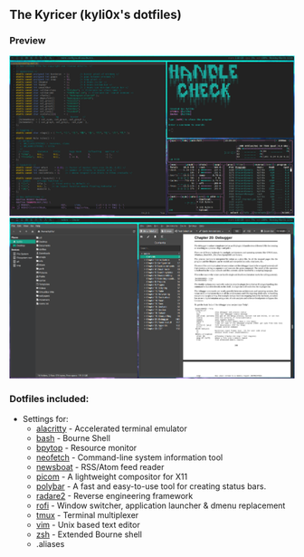## The Kyricer (kyli0x's dotfiles)

### Preview
<p align="center">
    <img src="https://github.com/kyli0x/dotfiles/blob/main/screenshots/screen001.png">
    <img src="https://github.com/kyli0x/dotfiles/blob/main/screenshots/screen002.png">
</p>

### Dotfiles included:
- Settings for:
    - [alacritty](https://github.com/alacritty/alacritty) - Accelerated terminal emulator
    - [bash](https://en.wikipedia.org/wiki/Bash_%28Unix_shell%29) - Bourne Shell
    - [bpytop](https://github.com/aristocratos/bpytop) - Resource monitor
    - [neofetch](https://github.com/dylanaraps/neofetch) - Command-line system information tool
    - [newsboat](https://en.wikipedia.org/wiki/Newsbeuter) - RSS/Atom feed reader
    - [picom](https://github.com/yshui/picom) - A lightweight compositor for X11
    - [polybar](https://polybar.github.io/) - A fast and easy-to-use tool for creating status bars.
    - [radare2](https://en.wikipedia.org/wiki/Radare2) - Reverse engineering framework
    - [rofi](https://github.com/davatorium/rofi) - Window switcher, application launcher & dmenu replacement
    - [tmux](https://en.wikipedia.org/wiki/Tmux) - Terminal multiplexer
    - [vim](<https://en.wikipedia.org/wiki/Vim_(text_editor)>) - Unix based text editor
    - [zsh](https://en.wikipedia.org/wiki/Z_shell) - Extended Bourne shell
    - .aliases
